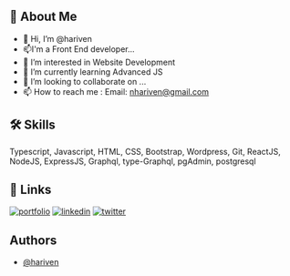 
<!---
hariven/hariven is a ✨ special ✨ repository because its `README.md` (this file) appears on your GitHub profile.
You can click the Preview link to take a look at your changes.
--->




## 🚀 About Me
- 👋 Hi, I’m @hariven
- 📫I'm a Front End developer... 
- 👀 I’m interested in Website Development
- 🌱 I’m currently learning Advanced JS
- 💞️ I’m looking to collaborate on ...
- 📫 How to reach me : 
Email: nhariven@gmail.com



## 🛠 Skills
Typescript, Javascript, HTML, CSS, Bootstrap, Wordpress, Git, ReactJS, NodeJS, ExpressJS, Graphql, type-Graphql, pgAdmin, postgresql


## 🔗 Links
[![portfolio](https://img.shields.io/badge/my_portfolio-000?style=for-the-badge&logo=ko-fi&logoColor=white)](https://hariven.github.io/Portfolio_site/)
[![linkedin](https://img.shields.io/badge/linkedin-0A66C2?style=for-the-badge&logo=linkedin&logoColor=white)](https://www.linkedin.com/)
[![twitter](https://img.shields.io/badge/twitter-1DA1F2?style=for-the-badge&logo=twitter&logoColor=white)](https://twitter.com/)


## Authors

- [@hariven](https://github.com/hariven)


